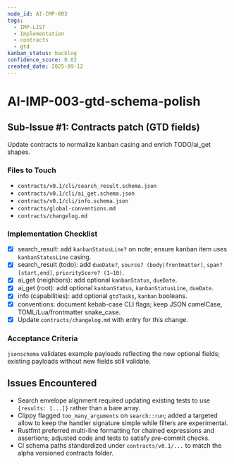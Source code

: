 ```yaml
---
node_id: AI-IMP-003
tags:
  - IMP-LIST
  - Implementation
  - contracts
  - gtd
kanban_status: backlog
confidence_score: 0.82
created_date: 2025-09-12
---
```


# AI-IMP-003-gtd-schema-polish

## Sub-Issue #1: Contracts patch (GTD fields)
Update contracts to normalize kanban casing and enrich TODO/ai_get shapes.

### Files to Touch
- `contracts/v0.1/cli/search_result.schema.json`
- `contracts/v0.1/cli/ai_get.schema.json`
- `contracts/v0.1/cli/info.schema.json`
- `contracts/global-conventions.md`
- `contracts/changelog.md`

### Implementation Checklist
- [x] search_result: add `kanbanStatusLine?` on note; ensure kanban item uses `kanbanStatusLine` casing.
- [x] search_result (todo): add `dueDate?`, `source? (body|frontmatter)`, `span? [start,end]`, `priorityScore? (1–10)`.
- [x] ai_get (neighbors): add optional `kanbanStatus`, `dueDate`.
- [x] ai_get (root): add optional `kanbanStatus`, `kanbanStatusLine`, `dueDate`.
- [x] info (capabilities): add optional `gtdTasks`, `kanban` booleans.
- [x] conventions: document kebab-case CLI flags; keep JSON camelCase, TOML/Lua/frontmatter snake_case.
- [x] Update `contracts/changelog.md` with entry for this change.

### Acceptance Criteria
`jsonschema` validates example payloads reflecting the new optional fields; existing payloads without new fields still validate.

## Issues Encountered
- Search envelope alignment required updating existing tests to use `{results: [...]}` rather than a bare array.
- Clippy flagged `too_many_arguments` on `search::run`; added a targeted allow to keep the handler signature simple while filters are experimental.
- Rustfmt preferred multi-line formatting for chained expressions and assertions; adjusted code and tests to satisfy pre-commit checks.
- CI schema paths standardized under `contracts/v0.1/...` to match the alpha versioned contracts folder.
